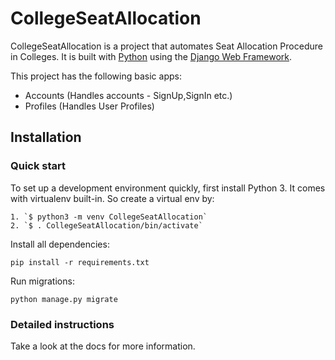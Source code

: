 

# CollegeSeatAllocation

CollegeSeatAllocation is a project that automates Seat Allocation Procedure in Colleges. It is built with [Python][0] using the [Django Web Framework][1].

This project has the following basic apps:

* Accounts (Handles accounts - SignUp,SignIn etc.)
* Profiles (Handles User Profiles)

## Installation

### Quick start

To set up a development environment quickly, first install Python 3. It
comes with virtualenv built-in. So create a virtual env by:

    1. `$ python3 -m venv CollegeSeatAllocation`
    2. `$ . CollegeSeatAllocation/bin/activate`

Install all dependencies:

    pip install -r requirements.txt

Run migrations:

    python manage.py migrate

### Detailed instructions

Take a look at the docs for more information.

[0]: https://www.python.org/
[1]: https://www.djangoproject.com/
